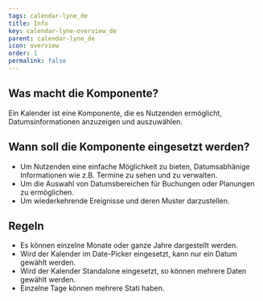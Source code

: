 ```yaml
---
tags: calendar-lyne_de
title: Info
key: calendar-lyne-overview_de
parent: calendar-lyne_de
icon: overview
order: 1
permalink: false
---
```


## Was macht die Komponente?
Ein Kalender ist eine Komponente, die es Nutzenden ermöglicht, Datumsinformationen anzuzeigen und auszuwählen.

## Wann soll die Komponente eingesetzt werden?
* Um Nutzenden eine einfache Möglichkeit zu bieten, Datumsabhänige Informationen wie z.B. Termine zu sehen und zu verwalten.
* Um die Auswahl von Datumsbereichen für Buchungen oder Planungen zu ermöglichen.
* Um wiederkehrende Ereignisse und deren Muster darzustellen.

## Regeln
* Es können einzelne Monate oder ganze Jahre dargestellt werden.
* Wird der Kalender im Date-Picker eingesetzt, kann nur ein Datum gewählt werden.
* Wird der Kalender Standalone eingesetzt, so können mehrere Daten gewählt werden.
* Einzelne Tage können mehrere Stati haben.
